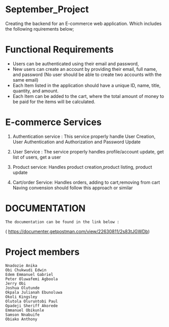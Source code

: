 # September_Project

Creating the backend for an E-commerce web application. Which includes the following rquirements below;

# Functional Requirements

- Users can be authenticated using their email and password,
- New users can create an account by providing their email, full name, and password (No
  user should be able to create two accounts with the same email)
- Each Item listed in the application should have a unique ID, name, title, quantity, and
  amount.
- Each Item can be added to the cart, where the total amount of money to be paid for the
  items will be calculated.

# E-commerce Services

1. Authentication service : This service properly handle User Creation, User Authentication and Authorization and Password Update

2. User Service : The service properly handles profile/account update, get list of users, get a user

3. Product service: Handles product creation,product listing, product update
4. Cart/order Service: Handles orders, adding to cart,removing from cart Naving convension should follow this approach or similar

# DOCUMENTATION

    The documentation can be found in the link below :

( https://documenter.getpostman.com/view/22630811/2s83tJGWDb)

# Project members

    Nnadozie Anika
    Obi Chukwudi Edwin
    Edem Emmanuel Gabriel
    Peter Oluwafemi Agboola
    Jerry Obi
    Joshua Olutunde
    Okpala Julianah Ebunoluwa
    Okoli Kingsley
    Olutola Oluruntobi Paul
    Opadeji Sheriff Akorede
    Emmanuel Obikunle
    Samson Nnabuife
    Obiako Anthony
